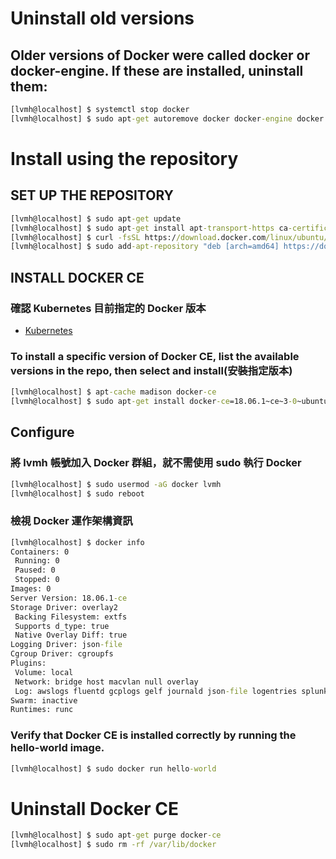 # Uninstall old versions
## Older versions of Docker were called docker or docker-engine. If these are installed, uninstall them:
```bat
[lvmh@localhost] $ systemctl stop docker
[lvmh@localhost] $ sudo apt-get autoremove docker docker-engine docker.io
```

# Install using the repository
## SET UP THE REPOSITORY
```bat
[lvmh@localhost] $ sudo apt-get update
[lvmh@localhost] $ sudo apt-get install apt-transport-https ca-certificates curl software-properties-common
[lvmh@localhost] $ curl -fsSL https://download.docker.com/linux/ubuntu/gpg | sudo apt-key add -
[lvmh@localhost] $ sudo add-apt-repository "deb [arch=amd64] https://download.docker.com/linux/ubuntu $(lsb_release -cs) stable"
```

## INSTALL DOCKER CE
### 確認 Kubernetes 目前指定的 Docker 版本
- [Kubernetes](https://github.com/kubernetes/kubernetes/blob/master/cmd/kubeadm/app/util/system/docker_validator.go#L41)

### To install a specific version of Docker CE, list the available versions in the repo, then select and install(安裝指定版本)
```bat
[lvmh@localhost] $ apt-cache madison docker-ce
[lvmh@localhost] $ sudo apt-get install docker-ce=18.06.1~ce~3-0~ubuntu
```

## Configure
### 將 lvmh 帳號加入 Docker 群組，就不需使用 sudo 執行 Docker
```bat
[lvmh@localhost] $ sudo usermod -aG docker lvmh
[lvmh@localhost] $ sudo reboot
```

### 檢視 Docker 運作架構資訊
```bat
[lvmh@localhost] $ docker info
Containers: 0
 Running: 0
 Paused: 0
 Stopped: 0
Images: 0
Server Version: 18.06.1-ce
Storage Driver: overlay2
 Backing Filesystem: extfs
 Supports d_type: true
 Native Overlay Diff: true
Logging Driver: json-file
Cgroup Driver: cgroupfs
Plugins:
 Volume: local
 Network: bridge host macvlan null overlay
 Log: awslogs fluentd gcplogs gelf journald json-file logentries splunk syslog
Swarm: inactive
Runtimes: runc
```

### Verify that Docker CE is installed correctly by running the hello-world image.
```bat
[lvmh@localhost] $ sudo docker run hello-world
```

# Uninstall Docker CE
```bat
[lvmh@localhost] $ sudo apt-get purge docker-ce
[lvmh@localhost] $ sudo rm -rf /var/lib/docker
```
